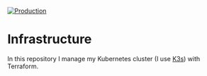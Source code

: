 [![Production](https://github.com/Feleuxens/infrastructure/actions/workflows/production.yml/badge.svg)](https://github.com/Feleuxens/infrastructure/actions/workflows/production.yml)

# Infrastructure

In this repository I manage my Kubernetes cluster (I use [K3s](https://k3s.io/)) with Terraform.
